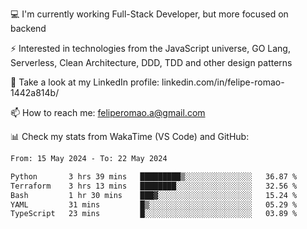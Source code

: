 💻 I'm currently working Full-Stack Developer, but more focused on backend

⚡ Interested in technologies from the JavaScript universe, GO Lang, Serverless, Clean Architecture, DDD, TDD and other design patterns

👥 Take a look at my LinkedIn profile: linkedin.com/in/felipe-romao-1442a814b/

📫 How to reach me: feliperomao.a@gmail.com

📊 Check my stats from WakaTime (VS Code) and GitHub:

<!--START_SECTION:waka-->

```txt
From: 15 May 2024 - To: 22 May 2024

Python       3 hrs 39 mins   █████████▒░░░░░░░░░░░░░░░   36.87 %
Terraform    3 hrs 13 mins   ████████░░░░░░░░░░░░░░░░░   32.56 %
Bash         1 hr 30 mins    ███▓░░░░░░░░░░░░░░░░░░░░░   15.24 %
YAML         31 mins         █▒░░░░░░░░░░░░░░░░░░░░░░░   05.29 %
TypeScript   23 mins         █░░░░░░░░░░░░░░░░░░░░░░░░   03.89 %
```

<!--END_SECTION:waka-->
